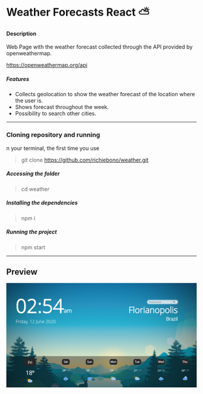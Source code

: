 # Weather Forecasts React ⛅

#### Description

Web Page with the weather forecast collected through the API provided by openweathermap.

https://openweathermap.org/api

##### Features
- Collects geolocation to show the weather forecast of the location where the user is.
- Shows forecast throughout the week.
- Possibility to search other cities.

 - - -
### Cloning repository and running
n your terminal, the first time you use
>git clone https://github.com/richiebono/weather.git

##### Accessing the folder
>cd weather

##### Installing the dependencies
>npm i

##### Running the project
>npm start 

- - -
## Preview

![alt text](https://github.com/richiebono/weather/blob/main/image-preview.png)
